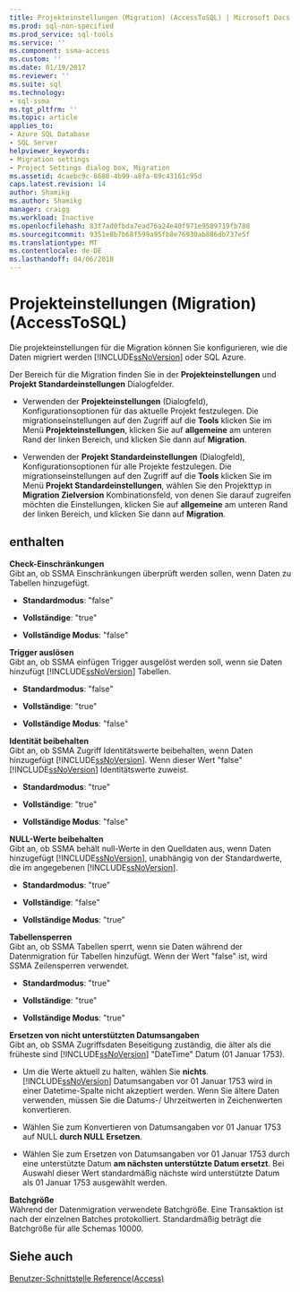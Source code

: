 ```yaml
---
title: Projekteinstellungen (Migration) (AccessToSQL) | Microsoft Docs
ms.prod: sql-non-specified
ms.prod_service: sql-tools
ms.service: ''
ms.component: ssma-access
ms.custom: ''
ms.date: 01/19/2017
ms.reviewer: ''
ms.suite: sql
ms.technology:
- sql-ssma
ms.tgt_pltfrm: ''
ms.topic: article
applies_to:
- Azure SQL Database
- SQL Server
helpviewer_keywords:
- Migration settings
- Project Settings dialog box, Migration
ms.assetid: 4caebc9c-8680-4b99-a8fa-89c43161c95d
caps.latest.revision: 14
author: Shamikg
ms.author: Shamikg
manager: craigg
ms.workload: Inactive
ms.openlocfilehash: 83f7ad0fbda7ead76a24e40f971e9589719fb788
ms.sourcegitcommit: 9351e8b7b68f599a95fb8e76930ab886db737e5f
ms.translationtype: MT
ms.contentlocale: de-DE
ms.lasthandoff: 04/06/2018
---
```

# <a name="project-settings-migration-accesstosql"></a>Projekteinstellungen (Migration) (AccessToSQL)
Die projekteinstellungen für die Migration können Sie konfigurieren, wie die Daten migriert werden [!INCLUDE[ssNoVersion](../../includes/ssnoversion_md.md)] oder SQL Azure.  
  
Der Bereich für die Migration finden Sie in der **Projekteinstellungen** und **Projekt Standardeinstellungen** Dialogfelder.  
  
-   Verwenden der **Projekteinstellungen** (Dialogfeld), Konfigurationsoptionen für das aktuelle Projekt festzulegen. Die migrationseinstellungen auf den Zugriff auf die **Tools** klicken Sie im Menü **Projekteinstellungen**, klicken Sie auf **allgemeine** am unteren Rand der linken Bereich, und klicken Sie dann auf **Migration**.  
  
-   Verwenden der **Projekt Standardeinstellungen** (Dialogfeld), Konfigurationsoptionen für alle Projekte festzulegen. Die migrationseinstellungen auf den Zugriff auf die **Tools** klicken Sie im Menü **Projekt Standardeinstellungen**, wählen Sie den Projekttyp in **Migration Zielversion** Kombinationsfeld, von denen Sie darauf zugreifen möchten die Einstellungen, klicken Sie auf **allgemeine** am unteren Rand der linken Bereich, und klicken Sie dann auf **Migration**.  
  
## <a name="options"></a>enthalten  
**Check-Einschränkungen**  
Gibt an, ob SSMA Einschränkungen überprüft werden sollen, wenn Daten zu Tabellen hinzugefügt.  
  
-   **Standardmodus**: "false"  
  
-   **Vollständige**: "true"  
  
-   **Vollständige Modus**: "false"  
  
**Trigger auslösen**  
Gibt an, ob SSMA einfügen Trigger ausgelöst werden soll, wenn sie Daten hinzufügt [!INCLUDE[ssNoVersion](../../includes/ssnoversion_md.md)] Tabellen.  
  
-   **Standardmodus**: "false"  
  
-   **Vollständige**: "true"  
  
-   **Vollständige Modus**: "false"  
  
**Identität beibehalten**  
Gibt an, ob SSMA Zugriff Identitätswerte beibehalten, wenn Daten hinzugefügt [!INCLUDE[ssNoVersion](../../includes/ssnoversion_md.md)]. Wenn dieser Wert "false" [!INCLUDE[ssNoVersion](../../includes/ssnoversion_md.md)] Identitätswerte zuweist.  
  
-   **Standardmodus**: "true"  
  
-   **Vollständige**: "true"  
  
-   **Vollständige Modus**: "false"  
  
**NULL-Werte beibehalten**  
Gibt an, ob SSMA behält null-Werte in den Quelldaten aus, wenn Daten hinzugefügt [!INCLUDE[ssNoVersion](../../includes/ssnoversion_md.md)], unabhängig von der Standardwerte, die im angegebenen [!INCLUDE[ssNoVersion](../../includes/ssnoversion_md.md)].  
  
-   **Standardmodus**: "true"  
  
-   **Vollständige**: "false"  
  
-   **Vollständige Modus**: "true"  
  
**Tabellensperren**  
Gibt an, ob SSMA Tabellen sperrt, wenn sie Daten während der Datenmigration für Tabellen hinzufügt. Wenn der Wert "false" ist, wird SSMA Zeilensperren verwendet.  
  
-   **Standardmodus**: "true"  
  
-   **Vollständige**: "true"  
  
-   **Vollständige Modus**: "true"  
  
**Ersetzen von nicht unterstützten Datumsangaben**  
Gibt an, ob SSMA Zugriffsdaten Beseitigung zuständig, die älter als die früheste sind [!INCLUDE[ssNoVersion](../../includes/ssnoversion_md.md)] "DateTime" Datum (01 Januar 1753).  
  
-   Um die Werte aktuell zu halten, wählen Sie **nichts**. [!INCLUDE[ssNoVersion](../../includes/ssnoversion_md.md)] Datumsangaben vor 01 Januar 1753 wird in einer Datetime-Spalte nicht akzeptiert werden. Wenn Sie ältere Daten verwenden, müssen Sie die Datums-/ Uhrzeitwerten in Zeichenwerten konvertieren.  
  
-   Wählen Sie zum Konvertieren von Datumsangaben vor 01 Januar 1753 auf NULL **durch NULL Ersetzen**.  
  
-   Wählen Sie zum Ersetzen von Datumsangaben vor 01 Januar 1753 durch eine unterstützte Datum **am nächsten unterstützte Datum ersetzt**. Bei Auswahl dieser Wert standardmäßig nächste wird unterstützte Datum als 01 Januar 1753 ausgewählt werden.  
  
**Batchgröße**  
Während der Datenmigration verwendete Batchgröße. Eine Transaktion ist nach der einzelnen Batches protokolliert. Standardmäßig beträgt die Batchgröße für alle Schemas 10000.  
  
## <a name="see-also"></a>Siehe auch  
[Benutzer-Schnittstelle Reference(Access)](http://msdn.microsoft.com/en-us/af24c303-4a41-449b-9c86-d6558a97e839)  
  

